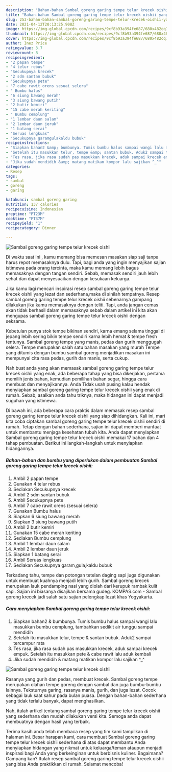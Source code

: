 ```yaml
---
description: "Bahan-bahan Sambal goreng garing tempe telur krecek oishii yang nikmat Untuk Jualan"
title: "Bahan-bahan Sambal goreng garing tempe telur krecek oishii yang nikmat Untuk Jualan"
slug: 253-bahan-bahan-sambal-goreng-garing-tempe-telur-krecek-oishii-yang-nikmat-untuk-jualan
date: 2021-04-12T20:13:25.908Z
image: https://img-global.cpcdn.com/recipes/9cf8b93a394fe687/680x482cq70/sambal-goreng-garing-tempe-telur-krecek-oishii-foto-resep-utama.jpg
thumbnail: https://img-global.cpcdn.com/recipes/9cf8b93a394fe687/680x482cq70/sambal-goreng-garing-tempe-telur-krecek-oishii-foto-resep-utama.jpg
cover: https://img-global.cpcdn.com/recipes/9cf8b93a394fe687/680x482cq70/sambal-goreng-garing-tempe-telur-krecek-oishii-foto-resep-utama.jpg
author: Inez Price
ratingvalue: 3.7
reviewcount: 8
recipeingredient:
- "2 papan tempe"
- "4 telur rebus"
- "Secukupnya krecek"
- "2 sdm santan bubuk"
- "Secukupnya pete"
- "7 cabe rawit orens sesuai selera"
- " Bumbu halus"
- "6 siung bawang merah"
- "3 siung bawang putih"
- "2 butir kemiri"
- "15 cabe merah keriting"
- " Bumbu cemplung"
- "1 lembar daun salam"
- "2 lembar daun jeruk"
- "1 batang serai"
- "Seruas lengkuas"
- "Secukupnya garamgulakaldu bubuk"
recipeinstructions:
- "Siapkan bahan2 &amp; bumbunya. Tumis bumbu halus sampai wangi lalu masukkan bumbu cemplung, tambahkan sedikit air tunggu sampai mendidih"
- "Setelah itu masukkan telur, tempe &amp; santan bubuk. Aduk2 sampai tercampur rata"
- "Tes rasa, jika rasa sudah pas masukkan krecek, aduk sampai krecek empuk. Setelah itu masukkan pete &amp; cabe rawit lalu aduk kembali"
- "Jika sudah mendidih &amp; matang matikan kompor lalu sajikan ^_^"
categories:
- Resep
tags:
- sambal
- goreng
- garing

katakunci: sambal goreng garing 
nutrition: 137 calories
recipecuisine: Indonesian
preptime: "PT23M"
cooktime: "PT37M"
recipeyield: "1"
recipecategory: Dinner

---
```



![Sambal goreng garing tempe telur krecek oishii](https://img-global.cpcdn.com/recipes/9cf8b93a394fe687/680x482cq70/sambal-goreng-garing-tempe-telur-krecek-oishii-foto-resep-utama.jpg)

Di waktu  saat ini , kamu memang bisa memesan masakan siap saji tanpa harus repot memasaknya dulu. Tapi, bagi anda yang ingin menyajikan sajian istimewa pada orang tercinta, maka kamu memang lebih bagus memasaknya dengan tangan sendiri. Sebab, memasak sendiri jauh lebih sehat dan dapat menyesuaikan dengan kesukaan keluarga.

Jika kamu lagi mencari inspirasi resep sambal goreng garing tempe telur krecek oishii yang lezat dan sederhana,maka di sinilah tempatnya. Resep sambal goreng garing tempe telur krecek oishii  sebenarnya gampang dilakukan jika kamu memasaknya dengan teliti. Tapi, anda jangan cemas akan tidak berhasil dalam memasaknya 
sebab dalam artikel ini kita akan mengupas sambal goreng garing tempe telur krecek oishii dengan seksama.  

Kebetulan punya stok tempe bikinan sendiri, karna emang selama tinggal di jepang lebih sering bikin tempe sendiri karna lebih hemat &amp; tempe fresh tentunya. Sambal goreng tempe yang manis, pedas dan gurih menggugah selera. Tempe merupakan salah satu bahan masakan yang murah Tempe yang ditumis dengan bumbu sambal goreng menjadikan masakan ini mempunyai cita rasa pedas, gurih dan manis, serta cukup.

Nah buat anda yang akan memasak sambal goreng garing tempe telur krecek oishii yang enak, ada beberapa tahap yang bisa dikerjakan, pertama memilih jenis bahan, kemudian pemilihan bahan segar, hingga cara membuat dan menyajikannya. Anda Tidak usah pusing kalau hendak menyiapkan sambal goreng garing tempe telur krecek oishii yang enak di rumah. Sebab, asalkan anda  tahu triknya, maka hidangan ini dapat menjadi suguhan yang istimewa.

Di bawah ini, ada beberapa cara praktis  dalam memasak resep sambal goreng garing tempe telur krecek oishii yang siap dihidangkan. Kali ini, mari kita coba ciptakan sambal goreng garing tempe telur krecek oishii sendiri di rumah. Tetap dengan bahan sederhana, sajian ini dapat memberi manfaat untuk membantu menjaga kesehatan tubuh kita. Anda dapat menyiapkan Sambal goreng garing tempe telur krecek oishii memakai 17 bahan dan 4 tahap pembuatan. Berikut ini langkah-langkah untuk menyiapkan hidangannya.

<!--inarticleads1-->

##### Bahan-bahan dan bumbu yang diperlukan dalam pembuatan Sambal goreng garing tempe telur krecek oishii:

1. Ambil 2 papan tempe
1. Gunakan 4 telur rebus
1. Sediakan Secukupnya krecek
1. Ambil 2 sdm santan bubuk
1. Ambil Secukupnya pete
1. Ambil 7 cabe rawit orens (sesuai selera)
1. Gunakan  Bumbu halus
1. Siapkan 6 siung bawang merah
1. Siapkan 3 siung bawang putih
1. Ambil 2 butir kemiri
1. Gunakan 15 cabe merah keriting
1. Sediakan  Bumbu cemplung
1. Ambil 1 lembar daun salam
1. Ambil 2 lembar daun jeruk
1. Siapkan 1 batang serai
1. Ambil Seruas lengkuas
1. Sediakan Secukupnya garam,gula,kaldu bubuk


Terkadang tahu, tempe dan potongan tetelan daging sapi juga digunakan untuk membuat kuahnya menjadi lebih gurih. Sambal goreng krecek merupakan lauk pendamping nasi yang diolah dari kerupuk rambak kulit sapi. Sajian ini biasanya disajikan bersama gudeg. KOMPAS.com - Sambal goreng krecek jadi salah satu sajian pelengkap lezat khas Yogyakarta. 

<!--inarticleads2-->

##### Cara menyiapkan Sambal goreng garing tempe telur krecek oishii:

1. Siapkan bahan2 &amp; bumbunya. Tumis bumbu halus sampai wangi lalu masukkan bumbu cemplung, tambahkan sedikit air tunggu sampai mendidih
1. Setelah itu masukkan telur, tempe &amp; santan bubuk. Aduk2 sampai tercampur rata
1. Tes rasa, jika rasa sudah pas masukkan krecek, aduk sampai krecek empuk. Setelah itu masukkan pete &amp; cabe rawit lalu aduk kembali
1. Jika sudah mendidih &amp; matang matikan kompor lalu sajikan ^_^
<img src="//assets-global.cpcdn.com/assets/icons/button_play-2c75c40dde080a61004c1f40b05d8f140eaff45d7e9e6481dc71c63d2e7c4909.png" alt="Sambal goreng garing tempe telur krecek oishii">

Rasanya yang gurih dan pedas, membuat krecek. Sambal goreng tempe merupakan olahan tempe goreng dengan sambal dan juga bumbu-bumbu lainnya. Teksturnya garing, rasanya manis, gurih, dan juga lezat. Cocok sebagai lauk saat sahur pada bulan puasa. Dengan bahan-bahan sederhana yang tidak terlalu banyak, dapat menghasilkan. 

Nah, itulah artikel tentang  sambal goreng garing tempe telur krecek oishii  yang sederhana dan mudah dilakukan versi kita. Semoga anda dapat membuatnya dengan hasil yang terbaik. 

Terima kasih anda telah membaca resep yang tim kami tampilkan di halaman ini. Besar harapan kami, cara membuat  Sambal goreng garing tempe telur krecek oishii sederhana di atas dapat membantu Anda menyiapkan hidangan yang nikmat untuk keluarga/teman ataupun menjadi inspirasi bagi Anda yang berkeinginan untuk berbisnis kuliner. Bagaimana? Gampang kan? Itulah resep sambal goreng garing tempe telur krecek oishii yang bisa Anda praktikkan di rumah. Selamat mencoba!


